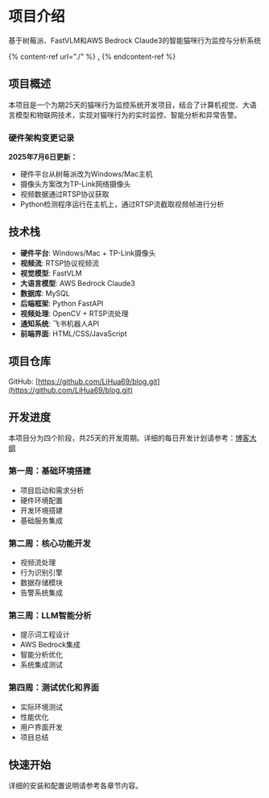 # 项目介绍

基于树莓派、FastVLM和AWS Bedrock Claude3的智能猫咪行为监控与分析系统

{% content-ref url="./" %}
[.](./)
{% endcontent-ref %}

## 项目概述

本项目是一个为期25天的猫咪行为监控系统开发项目，结合了计算机视觉、大语言模型和物联网技术，实现对猫咪行为的实时监控、智能分析和异常告警。

### 硬件架构变更记录

**2025年7月6日更新：**
- 硬件平台从树莓派改为Windows/Mac主机
- 摄像头方案改为TP-Link网络摄像头
- 视频数据通过RTSP协议获取
- Python检测程序运行在主机上，通过RTSP流截取视频帧进行分析

## 技术栈

- **硬件平台**: Windows/Mac + TP-Link摄像头
- **视频流**: RTSP协议视频流
- **视觉模型**: FastVLM
- **大语言模型**: AWS Bedrock Claude3
- **数据库**: MySQL
- **后端框架**: Python FastAPI
- **视频处理**: OpenCV + RTSP流处理
- **通知系统**: 飞书机器人API
- **前端界面**: HTML/CSS/JavaScript

## 项目仓库

GitHub: [https://github.com/LiHua69/blog.git](https://github.com/LiHua69/blog.git)

## 开发进度

本项目分为四个阶段，共25天的开发周期。详细的每日开发计划请参考：[博客大纲](blog-outline.md)

### 第一周：基础环境搭建

* 项目启动和需求分析
* 硬件环境配置
* 开发环境搭建
* 基础服务集成

### 第二周：核心功能开发

* 视频流处理
* 行为识别引擎
* 数据存储模块
* 告警系统集成

### 第三周：LLM智能分析

* 提示词工程设计
* AWS Bedrock集成
* 智能分析优化
* 系统集成测试

### 第四周：测试优化和界面

* 实际环境测试
* 性能优化
* 用户界面开发
* 项目总结

## 快速开始

详细的安装和配置说明请参考各章节内容。
